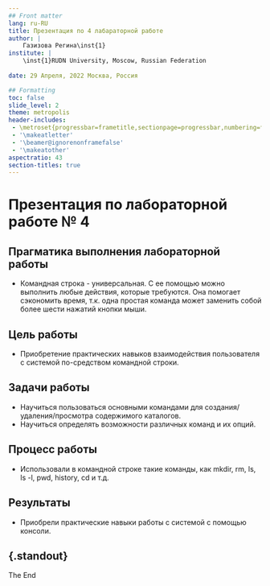 ```yaml
---
## Front matter
lang: ru-RU
title: Презентация по 4 лабараторной работе
author: |
	Газизова Регина\inst{1}
institute: |
	\inst{1}RUDN University, Moscow, Russian Federation
	
date: 29 Апреля, 2022 Москва, Россия

## Formatting
toc: false
slide_level: 2
theme: metropolis
header-includes: 
 - \metroset{progressbar=frametitle,sectionpage=progressbar,numbering=fraction}
 - '\makeatletter'
 - '\beamer@ignorenonframefalse'
 - '\makeatother'
aspectratio: 43
section-titles: true
---
```


# Презентация по лабораторной работе № 4

## Прагматика выполнения лабораторной работы

- Командная строка - универсальная. С ее помощью можно выполнить любые действия, которые требуются. Она помогает сэкономить время, т.к. одна простая команда может заменить собой более шести нажатий кнопки мыши.

## Цель работы

- Приобретение практических навыков взаимодействия пользователя с системой по-средством командной строки.

## Задачи работы

- Научиться пользоваться основными командами для создания/удаления/просмотра содержимого каталогов.
- Научиться определять возможности различных команд и их опций.

## Процесс работы

- Использовали в командной строке такие команды, как mkdir, rm, ls, ls -l, pwd, history, cd  и т.д.

## Результаты

- Приобрели практические навыки работы с системой с помощью консоли.


## {.standout}

The End

